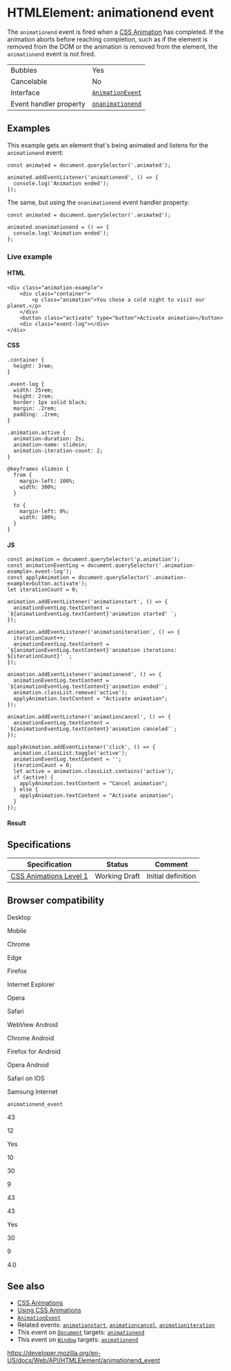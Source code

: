 # HTMLElement: animationend event

The `animationend` event is fired when a [CSS Animation](https://developer.mozilla.org/en-US/docs/Web/CSS/CSS_Animations) has completed. If the animation aborts before reaching completion, such as if the element is removed from the DOM or the animation is removed from the element, the `animationend` event is not fired.

<table><tbody><tr class="odd"><td>Bubbles</td><td>Yes</td></tr><tr class="even"><td>Cancelable</td><td>No</td></tr><tr class="odd"><td>Interface</td><td><a href="../animationevent"><code>AnimationEvent</code></a></td></tr><tr class="even"><td>Event handler property</td><td><a href="../globaleventhandlers/onanimationend"><code>onanimationend</code></a></td></tr></tbody></table>

## Examples

This example gets an element that's being animated and listens for the `animationend` event:

    const animated = document.querySelector('.animated');

    animated.addEventListener('animationend', () => {
      console.log('Animation ended');
    });

The same, but using the `onanimationend` event handler property:

    const animated = document.querySelector('.animated');

    animated.onanimationend = () => {
      console.log('Animation ended');
    };

### Live example

#### HTML

    <div class="animation-example">
        <div class="container">
            <p class="animation">You chose a cold night to visit our planet.</p>
        </div>
        <button class="activate" type="button">Activate animation</button>
        <div class="event-log"></div>
    </div>

#### CSS

    .container {
      height: 3rem;
    }

    .event-log {
      width: 25rem;
      height: 2rem;
      border: 1px solid black;
      margin: .2rem;
      padding: .2rem;
    }

    .animation.active {
      animation-duration: 2s;
      animation-name: slidein;
      animation-iteration-count: 2;
    }

    @keyframes slidein {
      from {
        margin-left: 100%;
        width: 300%;
      }

      to {
        margin-left: 0%;
        width: 100%;
      }
    }

#### JS

    const animation = document.querySelector('p.animation');
    const animationEventLog = document.querySelector('.animation-example>.event-log');
    const applyAnimation = document.querySelector('.animation-example>button.activate');
    let iterationCount = 0;

    animation.addEventListener('animationstart', () => {
      animationEventLog.textContent = `${animationEventLog.textContent}'animation started' `;
    });

    animation.addEventListener('animationiteration', () => {
      iterationCount++;
      animationEventLog.textContent = `${animationEventLog.textContent}'animation iterations: ${iterationCount}' `;
    });

    animation.addEventListener('animationend', () => {
      animationEventLog.textContent = `${animationEventLog.textContent}'animation ended'`;
      animation.classList.remove('active');
      applyAnimation.textContent = "Activate animation";
    });

    animation.addEventListener('animationcancel', () => {
      animationEventLog.textContent = `${animationEventLog.textContent}'animation canceled'`;
    });

    applyAnimation.addEventListener('click', () => {
      animation.classList.toggle('active');
      animationEventLog.textContent = '';
      iterationCount = 0;
      let active = animation.classList.contains('active');
      if (active) {
        applyAnimation.textContent = "Cancel animation";
      } else {
        applyAnimation.textContent = "Activate animation";
      }
    });

#### Result

## Specifications

<table><thead><tr class="header"><th>Specification</th><th>Status</th><th>Comment</th></tr></thead><tbody><tr class="odd"><td><a href="https://drafts.csswg.org/css-animations-1/#eventdef-animationevent-animationend">CSS Animations Level 1</a></td><td><span class="spec-wd">Working Draft</span></td><td>Initial definition</td></tr></tbody></table>

## Browser compatibility

Desktop

Mobile

Chrome

Edge

Firefox

Internet Explorer

Opera

Safari

WebView Android

Chrome Android

Firefox for Android

Opera Android

Safari on IOS

Samsung Internet

`animationend_event`

43

12

Yes

10

30

9

43

43

Yes

30

9

4.0

## See also

- [CSS Animations](https://developer.mozilla.org/en-US/docs/Web/CSS/CSS_Animations)
- [Using CSS Animations](https://developer.mozilla.org/en-US/docs/Web/CSS/CSS_Animations/Using_CSS_animations)
- [`AnimationEvent`](../animationevent)
- Related events: [`animationstart`](animationstart_event), [`animationcancel`](animationcancel_event), [`animationiteration`](animationiteration_event)
- This event on [`Document`](../document) targets: [`animationend`](../document/animationend_event)
- This event on [`Window`](../window) targets: [`animationend`](../window/animationend_event)

<a href="https://developer.mozilla.org/en-US/docs/Web/API/HTMLElement/animationend_event" class="_attribution-link">https://developer.mozilla.org/en-US/docs/Web/API/HTMLElement/animationend_event</a>
